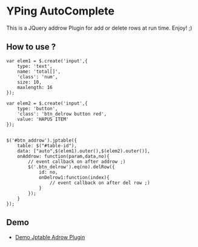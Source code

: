 YPing AutoComplete
==================

This is a JQuery addrow Plugin for add or delete rows at run time. Enjoy! ;)

How to use ?
------------

	var elem1 = $.create('input',{
		type: 'text',
		name: 'total[]',
		'class': 'num',
		size: 10,
		maxlength: 16
	});

	var elem2 = $.create('input',{
		type: 'button',
		'class': 'btn_delrow button red',
		value: 'HAPUS ITEM'
	});
	
	    
	$('#btn_addrow').jptable({
		table: $("#table-id"),
		data: ["auto",$(elem1).outer(),$(elem2).outer()],
		onAddrow: function(param,data,no){
			// event callback on after addrow ;)
			$('.btn_delrow').eq(no).delRow({ 
				id: no,
				onDelrow1:function(index){
					// event callback on after del row ;)
				}
			});
		}
	});


Demo
--------------
* [Demo Jptable Adrow Plugin](http://soundonesia.com/jp-table/)